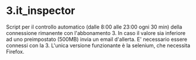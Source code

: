 # 3.it_inspector
Script per il controllo automatico (dalle 8:00 alle 23:00 ogni 30 min) della connessione rimanente con l'abbonamento 3. In caso il valore sia inferiore ad uno preimpostato (500MB) invia un email d'allerta. E' necessario essere connessi con la 3. L'unica versione funzionante è la selenium, che necessita Firefox.
